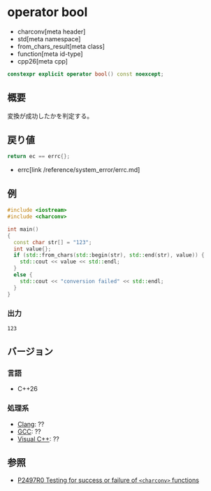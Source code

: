 # operator bool
* charconv[meta header]
* std[meta namespace]
* from_chars_result[meta class]
* function[meta id-type]
* cpp26[meta cpp]

```cpp
constexpr explicit operator bool() const noexcept;
```

## 概要
変換が成功したかを判定する。


## 戻り値
```cpp
return ec == errc{};
```
* errc[link /reference/system_error/errc.md]


## 例
```cpp example
#include <iostream>
#include <charconv>

int main()
{
  const char str[] = "123";
  int value{};
  if (std::from_chars(std::begin(str), std::end(str), value)) {
    std::cout << value << std::endl;
  }
  else {
    std::cout << "conversion failed" << std::endl;
  }
}
```

### 出力
```
123
```

## バージョン
### 言語
- C++26

### 処理系
- [Clang](/implementation.md#clang): ??
- [GCC](/implementation.md#gcc): ??
- [Visual C++](/implementation.md#visual_cpp): ??


## 参照
- [P2497R0 Testing for success or failure of `<charconv>` functions](https://open-std.org/jtc1/sc22/wg21/docs/papers/2023/p2497r0.html)

